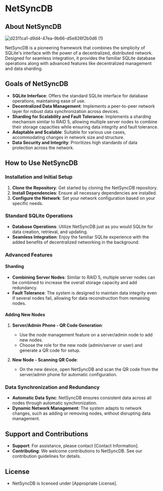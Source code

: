 # NetSyncDB

## About NetSyncDB
![d2311ca1-d9d4-47ea-9b66-d5e826f2b0d6 (1)](https://github.com/NADOOITChristophBa/NetSyncDB/assets/106314951/901c9986-f2b0-4e6b-a9c8-833af6d789a5)

NetSyncDB is a pioneering framework that combines the simplicity of SQLite's interface with the power of a decentralized, distributed network. Designed for seamless integration, it provides the familiar SQLite database operations along with advanced features like decentralized management and data sharding.

## Goals of NetSyncDB

- **SQLite Interface**: Offers the standard SQLite interface for database operations, maintaining ease of use.
- **Decentralized Data Management**: Implements a peer-to-peer network layer for robust data synchronization across devices.
- **Sharding for Scalability and Fault Tolerance**: Implements a sharding mechanism similar to RAID 5, allowing multiple server nodes to combine their storage capacities while ensuring data integrity and fault tolerance.
- **Adaptable and Scalable**: Suitable for various use cases, accommodating changes in network size and structure.
- **Data Security and Integrity**: Prioritizes high standards of data protection across the network.

## How to Use NetSyncDB

### Installation and Initial Setup

1. **Clone the Repository**: Get started by cloning the NetSyncDB repository.
2. **Install Dependencies**: Ensure all necessary dependencies are installed.
3. **Configure the Network**: Set your network configuration based on your specific needs.

### Standard SQLite Operations

- **Database Operations**: Utilize NetSyncDB just as you would SQLite for data creation, retrieval, and updating.
- **Seamless Integration**: Enjoy the familiar SQLite experience with the added benefits of decentralized networking in the background.

### Advanced Features

#### Sharding

- **Combining Server Nodes**: Similar to RAID 5, multiple server nodes can be combined to increase the overall storage capacity and add redundancy.
- **Fault Tolerance**: The system is designed to maintain data integrity even if several nodes fail, allowing for data reconstruction from remaining nodes.

#### Adding New Nodes

1. **Server/Admin Phone - QR Code Generation**:
   - Use the node management feature on a server/admin node to add new nodes.
   - Choose the role for the new node (admin/server or user) and generate a QR code for setup.

2. **New Node - Scanning QR Code**:
   - On the new device, open NetSyncDB and scan the QR code from the server/admin phone for automatic configuration.

### Data Synchronization and Redundancy

- **Automatic Data Sync**: NetSyncDB ensures consistent data across all nodes through automatic synchronization.
- **Dynamic Network Management**: The system adapts to network changes, such as adding or removing nodes, without disrupting data management.

## Support and Contributions

- **Support**: For assistance, please contact [Contact Information].
- **Contributing**: We welcome contributions to NetSyncDB. See our contribution guidelines for details.

## License

- NetSyncDB is licensed under [Appropriate License].
